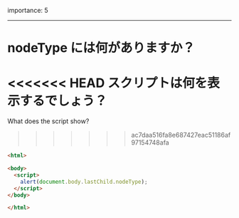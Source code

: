 importance: 5

---

# nodeType には何がありますか？

<<<<<<< HEAD
スクリプトは何を表示するでしょう？
=======
What does the script show?
>>>>>>> ac7daa516fa8e687427eac51186af97154748afa

```html
<html>

<body>
  <script>
    alert(document.body.lastChild.nodeType);
  </script>
</body>

</html>
```
